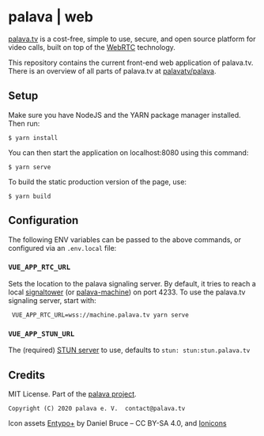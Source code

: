 # palava | web

[palava.tv](https://palava.tv) is a cost-free, simple to use, secure, and open source platform for video calls, built on top of the [WebRTC](https://webrtc.org/) technology.

This repository contains the current front-end web application of palava.tv. There is an overview of all parts of palava.tv at [palavatv/palava](https://github.com/palavatv/palava).

## Setup

Make sure you have NodeJS and the YARN package manager installed. Then run:

    $ yarn install

You can then start the application on localhost:8080 using this command:

    $ yarn serve

To build the static production version of the page, use:

    $ yarn build

## Configuration

The following ENV variables can be passed to the above commands, or configured via an `.env.local` file:

### `VUE_APP_RTC_URL`

Sets the location to the palava signaling server. By default, it tries to reach a local [signaltower](https://github.com/farao/signaltower/) (or [palava-machine](https://github.com/palavatv/palava-machine/)) on port 4233. To use the palava.tv signaling server, start with:

     VUE_APP_RTC_URL=wss://machine.palava.tv yarn serve

### `VUE_APP_STUN_URL`

The (required) [STUN server](https://en.wikipedia.org/wiki/STUN) to use, defaults to `stun: stun:stun.palava.tv`

## Credits

MIT License. Part of the [palava project](https://palava.tv).

    Copyright (C) 2020 palava e. V.  contact@palava.tv

Icon assets [Entypo+](http://www.entypo.com) by Daniel Bruce – CC BY-SA 4.0, and [Ionicons](https://ionicons.com/)
